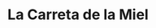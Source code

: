 ---
title: "La Carreta de la Miel"
url: /san-antonio-de-los-altos/la-carreta-de-la-miel/
shop: Imkerei
---
